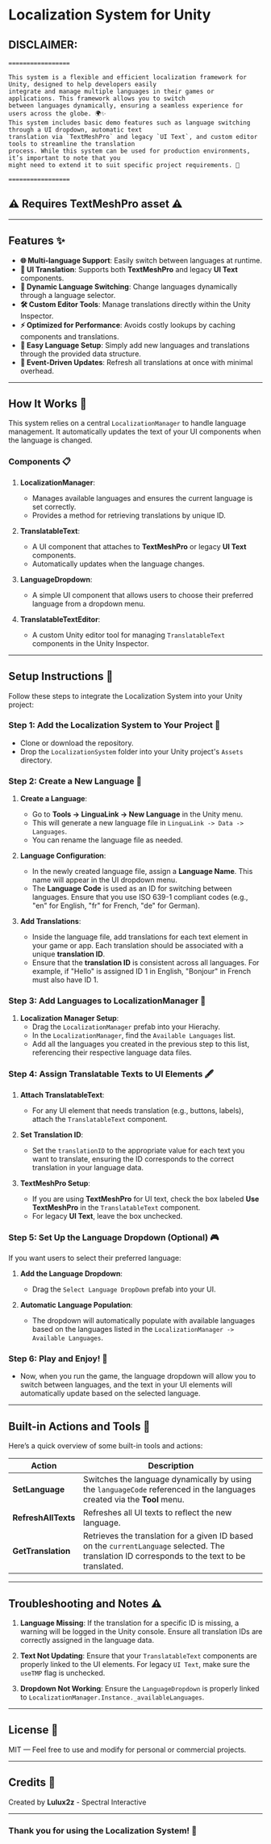 # Localization System for Unity

## DISCLAIMER:
```
=================

This system is a flexible and efficient localization framework for Unity, designed to help developers easily
integrate and manage multiple languages in their games or applications. This framework allows you to switch
between languages dynamically, ensuring a seamless experience for users across the globe. 🌍✨
This system includes basic demo features such as language switching through a UI dropdown, automatic text
translation via `TextMeshPro` and legacy `UI Text`, and custom editor tools to streamline the translation
process. While this system can be used for production environments, it’s important to note that you
might need to extend it to suit specific project requirements. 🚀

=================
```

## ⚠️ Requires TextMeshPro asset ⚠️

---

## Features ✨

- **🌐 Multi-language Support**: Easily switch between languages at runtime.
- **📱 UI Translation**: Supports both **TextMeshPro** and legacy **UI Text** components.
- **🔄 Dynamic Language Switching**: Change languages dynamically through a language selector.
- **🛠️ Custom Editor Tools**: Manage translations directly within the Unity Inspector.
- **⚡ Optimized for Performance**: Avoids costly lookups by caching components and translations.
- **📂 Easy Language Setup**: Simply add new languages and translations through the provided data structure.
- **🧠 Event-Driven Updates**: Refresh all translations at once with minimal overhead.

---

## How It Works 🔧

This system relies on a central `LocalizationManager` to handle language management. It automatically updates the text of your UI components when the language is changed.

### Components 📋

1. **LocalizationManager**: 
   - Manages available languages and ensures the current language is set correctly.
   - Provides a method for retrieving translations by unique ID.
   
2. **TranslatableText**: 
   - A UI component that attaches to **TextMeshPro** or legacy **UI Text** components.
   - Automatically updates when the language changes.

3. **LanguageDropdown**: 
   - A simple UI component that allows users to choose their preferred language from a dropdown menu.

4. **TranslatableTextEditor**: 
   - A custom Unity editor tool for managing `TranslatableText` components in the Unity Inspector.

---

## Setup Instructions 🚀

Follow these steps to integrate the Localization System into your Unity project:

### Step 1: Add the Localization System to Your Project 📂
- Clone or download the repository.
- Drop the `LocalizationSystem` folder into your Unity project's `Assets` directory.

### Step 2: Create a New Language 📝
1. **Create a Language**: 
   - Go to **Tools -> LinguaLink -> New Language** in the Unity menu.
   - This will generate a new language file in `LinguaLink -> Data -> Languages`.
   - You can rename the language file as needed.
   
2. **Language Configuration**:
   - In the newly created language file, assign a **Language Name**. This name will appear in the UI dropdown menu.
   - The **Language Code** is used as an ID for switching between languages. Ensure that you use ISO 639-1 compliant codes (e.g., "en" for English, "fr" for French, "de" for German).

3. **Add Translations**:
   - Inside the language file, add translations for each text element in your game or app. Each translation should be associated with a unique **translation ID**.
   - Ensure that the **translation ID** is consistent across all languages. For example, if "Hello" is assigned ID 1 in English, "Bonjour" in French must also have ID 1.

### Step 3: Add Languages to LocalizationManager 📑
1. **Localization Manager Setup**:
   - Drag the `LocalizationManager` prefab into your Hierachy.
   - In the `LocalizationManager`, find the `Available Languages` list.
   - Add all the languages you created in the previous step to this list, referencing their respective language data files.

### Step 4: Assign Translatable Texts to UI Elements 🖋️
1. **Attach TranslatableText**: 
   - For any UI element that needs translation (e.g., buttons, labels), attach the `TranslatableText` component.
   
2. **Set Translation ID**: 
   - Set the `translationID` to the appropriate value for each text you want to translate, ensuring the ID corresponds to the correct translation in your language data.

3. **TextMeshPro Setup**: 
   - If you are using **TextMeshPro** for UI text, check the box labeled **Use TextMeshPro** in the `TranslatableText` component.
   - For legacy **UI Text**, leave the box unchecked.

### Step 5: Set Up the Language Dropdown (Optional) 🎮
If you want users to select their preferred language:

1. **Add the Language Dropdown**: 
   - Drag the `Select Language DropDown` prefab into your UI.
   
2. **Automatic Language Population**:
   - The dropdown will automatically populate with available languages based on the languages listed in the `LocalizationManager -> Available Languages`.

### Step 6: Play and Enjoy! 🎉
- Now, when you run the game, the language dropdown will allow you to switch between languages, and the text in your UI elements will automatically update based on the selected language.

---

## Built-in Actions and Tools 🔨

Here’s a quick overview of some built-in tools and actions:

| **Action**             | **Description**                                                                 |
|------------------------|---------------------------------------------------------------------------------|
| **SetLanguage**         | Switches the language dynamically by using the `languageCode` referenced in the languages created via the **Tool** menu. |
| **RefreshAllTexts**     | Refreshes all UI texts to reflect the new language.                            |
| **GetTranslation**      | Retrieves the translation for a given ID based on the `currentLanguage` selected. The translation ID corresponds to the text to be translated. 

---

## Troubleshooting and Notes ⚠️

1. **Language Missing**: If the translation for a specific ID is missing, a warning will be logged in the Unity console. Ensure all translation IDs are correctly assigned in the language data.
   
2. **Text Not Updating**: Ensure that your `TranslatableText` components are properly linked to the UI elements. For legacy `UI Text`, make sure the `useTMP` flag is unchecked.

3. **Dropdown Not Working**: Ensure the `LanguageDropdown` is properly linked to `LocalizationManager.Instance._availableLanguages`.

---

## License 📜

MIT — Feel free to use and modify for personal or commercial projects.

---

## Credits 👏

Created by **Lulux2z** - Spectral Interactive

---

### Thank you for using the Localization System! 🌟

